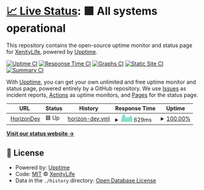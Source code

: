 # [📈 Live Status](https://demo.upptime.js.org): <!--live status--> **🟩 All systems operational**

This repository contains the open-source uptime monitor and status page for [XenityLife](https://demo.upptime.js.org), powered by [Upptime](https://github.com/upptime/upptime).

[![Uptime CI](https://github.com/Xenity-Mus/SiteHorizon/workflows/Uptime%20CI/badge.svg)](https://github.com/Xenity-Mus/SiteHorizon/actions?query=workflow%3A%22Uptime+CI%22)
[![Response Time CI](https://github.com/Xenity-Mus/SiteHorizon/workflows/Response%20Time%20CI/badge.svg)](https://github.com/Xenity-Mus/SiteHorizon/actions?query=workflow%3A%22Response+Time+CI%22)
[![Graphs CI](https://github.com/Xenity-Mus/SiteHorizon/workflows/Graphs%20CI/badge.svg)](https://github.com/Xenity-Mus/SiteHorizon/actions?query=workflow%3A%22Graphs+CI%22)
[![Static Site CI](https://github.com/Xenity-Mus/SiteHorizon/workflows/Static%20Site%20CI/badge.svg)](https://github.com/Xenity-Mus/SiteHorizon/actions?query=workflow%3A%22Static+Site+CI%22)
[![Summary CI](https://github.com/Xenity-Mus/SiteHorizon/workflows/Summary%20CI/badge.svg)](https://github.com/Xenity-Mus/SiteHorizon/actions?query=workflow%3A%22Summary+CI%22)

With [Upptime](https://upptime.js.org), you can get your own unlimited and free uptime monitor and status page, powered entirely by a GitHub repository. We use [Issues](https://github.com/Xenity-Mus/SiteHorizon/issues) as incident reports, [Actions](https://github.com/Xenity-Mus/SiteHorizon/actions) as uptime monitors, and [Pages](https://demo.upptime.js.org) for the status page.

<!--start: status pages-->
<!-- This summary is generated by Upptime (https://github.com/upptime/upptime) -->
<!-- Do not edit this manually, your changes will be overwritten -->
<!-- prettier-ignore -->
| URL | Status | History | Response Time | Uptime |
| --- | ------ | ------- | ------------- | ------ |
| <img alt="" src="https://icons.duckduckgo.com/ip3/horizon-dev.xyz.ico" height="13"> [HorizonDev](https://horizon-dev.xyz) | 🟩 Up | [horizon-dev.yml](https://github.com/Xenity-Mus/SiteHorizon/commits/HEAD/history/horizon-dev.yml) | <details><summary><img alt="Response time graph" src="./graphs/horizon-dev/response-time-week.png" height="20"> 629ms</summary><br><a href="https://demo.upptime.js.org/history/horizon-dev"><img alt="Response time 711" src="https://img.shields.io/endpoint?url=https%3A%2F%2Fraw.githubusercontent.com%2FXenity-Mus%2FSiteHorizon%2FHEAD%2Fapi%2Fhorizon-dev%2Fresponse-time.json"></a><br><a href="https://demo.upptime.js.org/history/horizon-dev"><img alt="24-hour response time 522" src="https://img.shields.io/endpoint?url=https%3A%2F%2Fraw.githubusercontent.com%2FXenity-Mus%2FSiteHorizon%2FHEAD%2Fapi%2Fhorizon-dev%2Fresponse-time-day.json"></a><br><a href="https://demo.upptime.js.org/history/horizon-dev"><img alt="7-day response time 629" src="https://img.shields.io/endpoint?url=https%3A%2F%2Fraw.githubusercontent.com%2FXenity-Mus%2FSiteHorizon%2FHEAD%2Fapi%2Fhorizon-dev%2Fresponse-time-week.json"></a><br><a href="https://demo.upptime.js.org/history/horizon-dev"><img alt="30-day response time 718" src="https://img.shields.io/endpoint?url=https%3A%2F%2Fraw.githubusercontent.com%2FXenity-Mus%2FSiteHorizon%2FHEAD%2Fapi%2Fhorizon-dev%2Fresponse-time-month.json"></a><br><a href="https://demo.upptime.js.org/history/horizon-dev"><img alt="1-year response time 711" src="https://img.shields.io/endpoint?url=https%3A%2F%2Fraw.githubusercontent.com%2FXenity-Mus%2FSiteHorizon%2FHEAD%2Fapi%2Fhorizon-dev%2Fresponse-time-year.json"></a></details> | <details><summary><a href="https://demo.upptime.js.org/history/horizon-dev">100.00%</a></summary><a href="https://demo.upptime.js.org/history/horizon-dev"><img alt="All-time uptime 100.00%" src="https://img.shields.io/endpoint?url=https%3A%2F%2Fraw.githubusercontent.com%2FXenity-Mus%2FSiteHorizon%2FHEAD%2Fapi%2Fhorizon-dev%2Fuptime.json"></a><br><a href="https://demo.upptime.js.org/history/horizon-dev"><img alt="24-hour uptime 100.00%" src="https://img.shields.io/endpoint?url=https%3A%2F%2Fraw.githubusercontent.com%2FXenity-Mus%2FSiteHorizon%2FHEAD%2Fapi%2Fhorizon-dev%2Fuptime-day.json"></a><br><a href="https://demo.upptime.js.org/history/horizon-dev"><img alt="7-day uptime 100.00%" src="https://img.shields.io/endpoint?url=https%3A%2F%2Fraw.githubusercontent.com%2FXenity-Mus%2FSiteHorizon%2FHEAD%2Fapi%2Fhorizon-dev%2Fuptime-week.json"></a><br><a href="https://demo.upptime.js.org/history/horizon-dev"><img alt="30-day uptime 100.00%" src="https://img.shields.io/endpoint?url=https%3A%2F%2Fraw.githubusercontent.com%2FXenity-Mus%2FSiteHorizon%2FHEAD%2Fapi%2Fhorizon-dev%2Fuptime-month.json"></a><br><a href="https://demo.upptime.js.org/history/horizon-dev"><img alt="1-year uptime 100.00%" src="https://img.shields.io/endpoint?url=https%3A%2F%2Fraw.githubusercontent.com%2FXenity-Mus%2FSiteHorizon%2FHEAD%2Fapi%2Fhorizon-dev%2Fuptime-year.json"></a></details>

<!--end: status pages-->

[**Visit our status website →**](https://demo.upptime.js.org)

## 📄 License

- Powered by: [Upptime](https://github.com/upptime/upptime)
- Code: [MIT](./LICENSE) © [XenityLife](https://demo.upptime.js.org)
- Data in the `./history` directory: [Open Database License](https://opendatacommons.org/licenses/odbl/1-0/)
